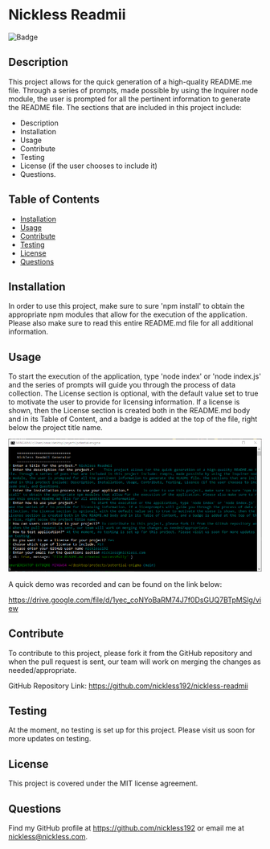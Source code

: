 
  # Nickless Readmii

  ![Badge](https://img.shields.io/badge/license-MIT-green)

  ## Description

  This project allows for the quick generation of a high-quality README.me file. Through a series of prompts, made possible by using the Inquirer node module, the user is prompted for all the pertinent information to generate the README file. The sections that are included in this project include: 
  
  - Description
  - Installation
  - Usage
  - Contribute
  - Testing
  - License (if the user chooses to include it) 
  - Questions.

  ## Table of Contents

  - [Installation](#installation)
  - [Usage](#usage)
  - [Contribute](#contribute)
  - [Testing](#testing) 
  - [License](#license)
  - [Questions](#questions)

  ## Installation

  In order to use this project, make sure to sure 'npm install' to obtain the appropriate npm modules that allow for the execution of the application. Please also make sure to read this entire README.md file for all additional information.

  ## Usage

  To start the execution of the application, type 'node index' or 'node index.js' and the series of prompts will guide you through the process of data collection. The License section is optional, with the default value set to true to motivate the user to provide for licensing information. If a license is shown, then the License section is created both in the README.md body and in its Table of Content, and a badge is added at the top of the file, right below the project title name.

   ![Nickless Readmii Screenshot](./assets/images/screenshot-NicklessReadmii.png)

  A quick demo was recorded and can be found on the link below:

  https://drive.google.com/file/d/1yec_coNYoBaRM74J7f0DsGUQ7BTpMSlg/view

  ## Contribute

  To contribute to this project, please fork it from the GitHub repository and when the pull request is sent, our team will work on merging the changes as needed/appropriate.

  GitHub Repository Link: https://github.com/nickless192/nickless-readmii

  ## Testing

  At the moment, no testing is set up for this project. Please visit us soon for more updates on testing.

  
  ## License
  
  This project is covered under the MIT license agreement.
  
  ## Questions

  Find my GitHub profile at https://github.com/nickless192 or email me at nickless@nickless.com.

